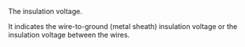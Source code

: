 The insulation voltage.


<!-- comment -->


It indicates the wire-to-ground (metal sheath) insulation voltage or the insulation voltage between the wires.


